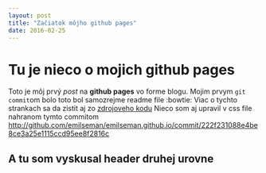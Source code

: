 ```yaml
---
layout: post
title: "Začiatok môjho github pages"
date: 2016-02-25
---
```

# Tu je nieco o mojich github pages
Toto je môj prvý _post_ na **github pages** vo forme blogu.
Mojim prvym `git commit`om bolo toto bol samozrejme readme file :bowtie:
Viac o tychto strankach sa da zistit aj zo [zdrojoveho kodu](https://github.com/emilseman/emilseman.github.io/)
Nieco som aj upravil v css file nahranom tymto commitom http://github.com/emilseman/emilseman.github.io/commit/222f231088e4be8ce3a25e1115ccd95ee8f2816c

## A tu som vyskusal header druhej urovne
